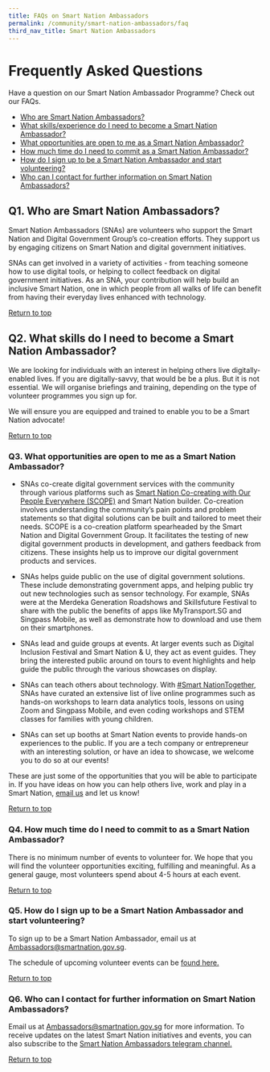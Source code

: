 ```yaml
---
title: FAQs on Smart Nation Ambassadors
permalink: /community/smart-nation-ambassadors/faq
third_nav_title: Smart Nation Ambassadors
---
```

# Frequently Asked Questions

Have a question on our Smart Nation Ambassador Programme? Check out our FAQs.

- [Who are Smart Nation Ambassadors?](#q1-who-are-smart-nation-ambassadors) 
- [What skills/experience do I need to become a Smart Nation Ambassador?](#q2-what-skills-do-i-need-to-become-a-smart-nation-ambassador)
- [What opportunities are open to me as a Smart Nation Ambassador?](#q3-what-opportunities-are-open-to-me-as-a-smart-nation-ambassador)
- [How much time do I need to commit as a Smart Nation Ambassador?](#q4-how-much-time-do-i-need-to-commit-to-as-a-smart-nation-ambassador)
- [How do I sign up to be a Smart Nation Ambassador and start volunteering?](#q5-how-do-i-sign-up-to-be-a-smart-nation-ambassador-and-start-volunteering)
- [Who can I contact for further information on Smart Nation Ambassadors?](#q6-who-can-i-contact-for-further-information-on-smart-nation-ambassadors)

## **Q1. Who are Smart Nation Ambassadors?**

Smart Nation Ambassadors (SNAs) are volunteers who support the Smart Nation and Digital Government Group’s co-creation efforts. They support us by engaging citizens on Smart Nation and digital government initiatives. 

SNAs can get involved in a variety of activities - from teaching someone how to use digital tools, or helping to collect feedback on digital government initiatives. As an SNA, your contribution will help build an inclusive Smart Nation, one in which people from all walks of life can benefit from  having their everyday lives enhanced with technology.

[Return to top](#frequently-asked-questions)

## **Q2. What skills do I need to become a Smart Nation Ambassador?**

We are looking for individuals with an interest in helping others live digitally-enabled lives. If you are digitally-savvy,  that would be be a plus. But it is not essential. We will organise briefings and training, depending on the type of volunteer programmes you sign up for. 

We will ensure you are equipped and trained to enable you to be a Smart Nation advocate! 

[Return to top](#frequently-asked-questions)

### **Q3. What opportunities are open to me as a Smart Nation Ambassador?**

- SNAs co-create digital government services with the community through various platforms such as  [Smart Nation Co-creating with Our People Everywhere (SCOPE)](/community/scope) and Smart Nation builder. Co-creation involves understanding the community’s pain points and problem statements so that digital solutions can be built and tailored to meet their needs. SCOPE is a co-creation platform spearheaded by the Smart Nation and Digital Government Group. It facilitates the testing of new digital government products in development, and gathers feedback from citizens. These insights help us to improve our digital government products and services. 

- SNAs helps guide public on the use of digital government solutions. These include demonstrating government apps, and helping public try out new technologies such as  sensor technology. For example, SNAs were at the Merdeka Generation Roadshows and Skillsfuture Festival to share with the public the benefits of apps like MyTransport.SG and Singpass Mobile, as well as demonstrate how to download and use them on their smartphones.

- SNAs lead and guide groups at events. At larger events such as Digital Inclusion Festival and Smart Nation & U, they act as event guides. They bring the interested public around on tours to event highlights and help guide the public through the various showcases on display.

- SNAs can teach others about technology. With [#Smart NationTogether](/community/webinars-for-everyone/), SNAs have curated an extensive list of live online programmes such as hands-on workshops to learn data analytics tools, lessons on using Zoom and Singpass Mobile, and even coding workshops and STEM classes for families with young children.

- SNAs can set up booths at Smart Nation events to provide hands-on experiences to the public. If you are a tech company or entrepreneur with an interesting solution, or have an idea to showcase, we welcome you to do so at our events! 
 
These are just some of the opportunities that you will be able to participate in. If you have ideas on how you can help others live, work and play in a Smart Nation, [email us](mailto:ambassadors@smartnation.gov.sg) and let us know!

[Return to top](#frequently-asked-questions)

### **Q4. How much time do I need to commit to as a Smart Nation Ambassador?**

There is no minimum number of events to volunteer for. We hope that you will find the volunteer opportunities exciting, fulfilling and meaningful. As a general gauge, most volunteers spend about 4-5 hours at each event. 

[Return to top](#frequently-asked-questions)

### **Q5. How do I sign up to be a Smart Nation Ambassador and start volunteering?**

To sign up to be a Smart Nation Ambassador, email us at [Ambassadors@smartnation.gov.sg](mailto:ambassadors@smartnation.gov.sg). 

The schedule of upcoming volunteer events can be <a href="https://www.volunteer.sg/volunteer/agencies/agency_details?code=SmartNation" target="_blank">found here.</a>

[Return to top](#frequently-asked-questions)

### **Q6. Who can I contact for further information on Smart Nation Ambassadors?**

Email us at [Ambassadors@smartnation.gov.sg](mailto:ambassadors@smartnation.gov.sg) for more information. To receive updates on the latest Smart Nation initiatives and events, you can also subscribe to the <a href="https://t.me/SmartNationAmbassadors" target="_blank">Smart Nation Ambassadors telegram channel.</a>

[Return to top](#frequently-asked-questions)
